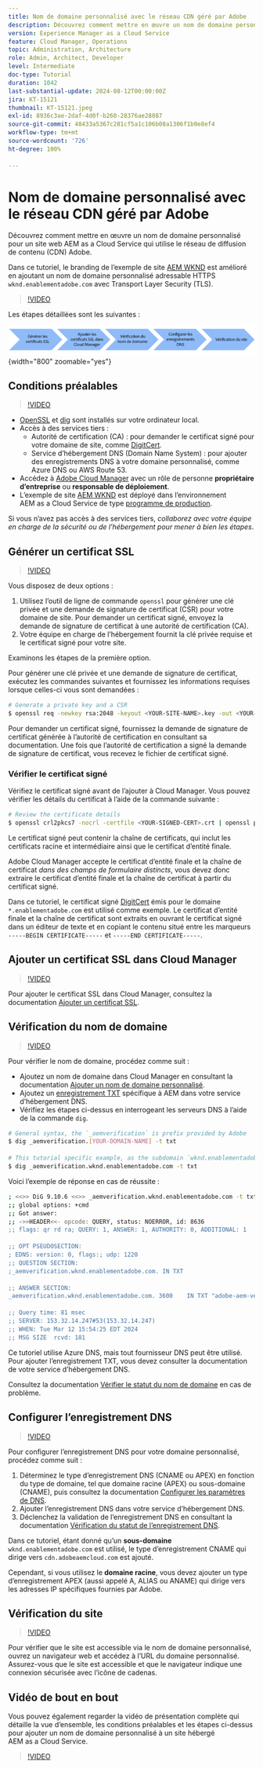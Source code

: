 ```yaml
---
title: Nom de domaine personnalisé avec le réseau CDN géré par Adobe
description: Découvrez comment mettre en œuvre un nom de domaine personnalisé sur le site web AEM as a Cloud Service qui utilise un réseau CDN géré par Adobe.
version: Experience Manager as a Cloud Service
feature: Cloud Manager, Operations
topic: Administration, Architecture
role: Admin, Architect, Developer
level: Intermediate
doc-type: Tutorial
duration: 1042
last-substantial-update: 2024-08-12T00:00:00Z
jira: KT-15121
thumbnail: KT-15121.jpeg
exl-id: 8936c3ae-2daf-4d0f-b260-28376ae28087
source-git-commit: 48433a5367c281cf5a1c106b08a1306f1b0e8ef4
workflow-type: tm+mt
source-wordcount: '726'
ht-degree: 100%

---
```


# Nom de domaine personnalisé avec le réseau CDN géré par Adobe

Découvrez comment mettre en œuvre un nom de domaine personnalisé pour un site web AEM as a Cloud Service qui utilise le réseau de diffusion de contenu (CDN) Adobe.

Dans ce tutoriel, le branding de l’exemple de site [AEM WKND](https://github.com/adobe/aem-guides-wknd) est amélioré en ajoutant un nom de domaine personnalisé adressable HTTPS `wknd.enablementadobe.com` avec Transport Layer Security (TLS).

>[!VIDEO](https://video.tv.adobe.com/v/3427903?quality=12&learn=on)

Les étapes détaillées sont les suivantes :

![Nom de domaine personnalisé avec le réseau CDN Adobe](./assets/add-custom-domain-name-with-Adobe-CDN.png){width="800" zoomable="yes"}

## Conditions préalables

>[!VIDEO](https://video.tv.adobe.com/v/3427909?quality=12&learn=on)

- [OpenSSL](https://www.openssl.org/) et [dig](https://www.isc.org/blogs/dns-checker/) sont installés sur votre ordinateur local.
- Accès à des services tiers :
   - Autorité de certification (CA) : pour demander le certificat signé pour votre domaine de site, comme [DigitCert](https://www.digicert.com/).
   - Service d’hébergement DNS (Domain Name System) : pour ajouter des enregistrements DNS à votre domaine personnalisé, comme Azure DNS ou AWS Route 53.
- Accédez à [Adobe Cloud Manager](https://my.cloudmanager.adobe.com/) avec un rôle de personne **propriétaire d’entreprise** ou **responsable de déploiement**.
- L’exemple de site [AEM WKND](https://github.com/adobe/aem-guides-wknd) est déployé dans l’environnement AEM as a Cloud Service de type [programme de production](https://experienceleague.adobe.com/fr/docs/experience-manager-cloud-service/content/implementing/using-cloud-manager/programs/introduction-production-programs).

Si vous n’avez pas accès à des services tiers, _collaborez avec votre équipe en charge de la sécurité ou de l’hébergement pour mener à bien les étapes_.

## Générer un certificat SSL

>[!VIDEO](https://video.tv.adobe.com/v/3441473?quality=12&learn=on&captions=fre_fr)

Vous disposez de deux options :

1. Utilisez l’outil de ligne de commande `openssl` pour générer une clé privée et une demande de signature de certificat (CSR) pour votre domaine de site. Pour demander un certificat signé, envoyez la demande de signature de certificat à une autorité de certification (CA).
1. Votre équipe en charge de l’hébergement fournit la clé privée requise et le certificat signé pour votre site.

Examinons les étapes de la première option.

Pour générer une clé privée et une demande de signature de certificat, exécutez les commandes suivantes et fournissez les informations requises lorsque celles-ci vous sont demandées :

```bash
# Generate a private key and a CSR
$ openssl req -newkey rsa:2048 -keyout <YOUR-SITE-NAME>.key -out <YOUR-SITE-NAME>.csr -nodes
```

Pour demander un certificat signé, fournissez la demande de signature de certificat générée à l’autorité de certification en consultant sa documentation. Une fois que l’autorité de certification a signé la demande de signature de certificat, vous recevez le fichier de certificat signé.

### Vérifier le certificat signé

Vérifiez le certificat signé avant de l’ajouter à Cloud Manager. Vous pouvez vérifier les détails du certificat à l’aide de la commande suivante :

```bash
# Review the certificate details
$ openssl crl2pkcs7 -nocrl -certfile <YOUR-SIGNED-CERT>.crt | openssl pkcs7 -print_certs -noout
```

Le certificat signé peut contenir la chaîne de certificats, qui inclut les certificats racine et intermédiaire ainsi que le certificat d’entité finale.

Adobe Cloud Manager accepte le certificat d’entité finale et la chaîne de certificat _dans des champs de formulaire distincts_, vous devez donc extraire le certificat d’entité finale et la chaîne de certificat à partir du certificat signé.

Dans ce tutoriel, le certificat signé [DigitCert](https://www.digicert.com/) émis pour le domaine `*.enablementadobe.com` est utilisé comme exemple. Le certificat d’entité finale et la chaîne de certificat sont extraits en ouvrant le certificat signé dans un éditeur de texte et en copiant le contenu situé entre les marqueurs `-----BEGIN CERTIFICATE-----` et `-----END CERTIFICATE-----`.

## Ajouter un certificat SSL dans Cloud Manager

>[!VIDEO](https://video.tv.adobe.com/v/3427906?quality=12&learn=on)

Pour ajouter le certificat SSL dans Cloud Manager, consultez la documentation [Ajouter un certificat SSL](https://experienceleague.adobe.com/fr/docs/experience-manager-cloud-service/content/implementing/using-cloud-manager/manage-ssl-certificates/add-ssl-certificate).

## Vérification du nom de domaine

>[!VIDEO](https://video.tv.adobe.com/v/3427905?quality=12&learn=on)

Pour vérifier le nom de domaine, procédez comme suit :

- Ajoutez un nom de domaine dans Cloud Manager en consultant la documentation [Ajouter un nom de domaine personnalisé](https://experienceleague.adobe.com/fr/docs/experience-manager-cloud-service/content/implementing/using-cloud-manager/custom-domain-names/add-custom-domain-name).
- Ajoutez un [enregistrement TXT](https://experienceleague.adobe.com/fr/docs/experience-manager-cloud-service/content/implementing/using-cloud-manager/custom-domain-names/add-text-record) spécifique à AEM dans votre service d’hébergement DNS.
- Vérifiez les étapes ci-dessus en interrogeant les serveurs DNS à l’aide de la commande `dig`.

```bash
# General syntax, the `_aemverification` is prefix provided by Adobe
$ dig _aemverification.[YOUR-DOMAIN-NAME] -t txt

# This tutorial specific example, as the subdomain `wknd.enablementadobe.com` is used
$ dig _aemverification.wknd.enablementadobe.com -t txt
```

Voici l’exemple de réponse en cas de réussite :

```bash
; <<>> DiG 9.10.6 <<>> _aemverification.wknd.enablementadobe.com -t txt
;; global options: +cmd
;; Got answer:
;; ->>HEADER<<- opcode: QUERY, status: NOERROR, id: 8636
;; flags: qr rd ra; QUERY: 1, ANSWER: 1, AUTHORITY: 0, ADDITIONAL: 1

;; OPT PSEUDOSECTION:
; EDNS: version: 0, flags:; udp: 1220
;; QUESTION SECTION:
;_aemverification.wknd.enablementadobe.com. IN TXT

;; ANSWER SECTION:
_aemverification.wknd.enablementadobe.com. 3600    IN TXT "adobe-aem-verification=wknd.enablementadobe.com/105881/991000/bef0e843-9280-4385-9984-357ed9a4217b"

;; Query time: 81 msec
;; SERVER: 153.32.14.247#53(153.32.14.247)
;; WHEN: Tue Mar 12 15:54:25 EDT 2024
;; MSG SIZE  rcvd: 181
```

Ce tutoriel utilise Azure DNS, mais tout fournisseur DNS peut être utilisé. Pour ajouter l’enregistrement TXT, vous devez consulter la documentation de votre service d’hébergement DNS.

Consultez la documentation [Vérifier le statut du nom de domaine](https://experienceleague.adobe.com/fr/docs/experience-manager-cloud-service/content/implementing/using-cloud-manager/custom-domain-names/check-domain-name-status) en cas de problème.

## Configurer l’enregistrement DNS

>[!VIDEO](https://video.tv.adobe.com/v/3427907?quality=12&learn=on)

Pour configurer l’enregistrement DNS pour votre domaine personnalisé, procédez comme suit :

1. Déterminez le type d’enregistrement DNS (CNAME ou APEX) en fonction du type de domaine, tel que domaine racine (APEX) ou sous-domaine (CNAME), puis consultez la documentation [Configurer les paramètres de DNS](https://experienceleague.adobe.com/fr/docs/experience-manager-cloud-service/content/implementing/using-cloud-manager/custom-domain-names/configure-dns-settings).
1. Ajouter l’enregistrement DNS dans votre service d’hébergement DNS.
1. Déclenchez la validation de l’enregistrement DNS en consultant la documentation [Vérification du statut de l’enregistrement DNS](https://experienceleague.adobe.com/fr/docs/experience-manager-cloud-service/content/implementing/using-cloud-manager/custom-domain-names/check-dns-record-status).

Dans ce tutoriel, étant donné qu’un **sous-domaine** `wknd.enablementadobe.com` est utilisé, le type d’enregistrement CNAME qui dirige vers `cdn.adobeaemcloud.com` est ajouté.

Cependant, si vous utilisez le **domaine racine**, vous devez ajouter un type d’enregistrement APEX (aussi appelé A, ALIAS ou ANAME) qui dirige vers les adresses IP spécifiques fournies par Adobe.

## Vérification du site

>[!VIDEO](https://video.tv.adobe.com/v/3427904?quality=12&learn=on)

Pour vérifier que le site est accessible via le nom de domaine personnalisé, ouvrez un navigateur web et accédez à l’URL du domaine personnalisé. Assurez-vous que le site est accessible et que le navigateur indique une connexion sécurisée avec l’icône de cadenas.

## Vidéo de bout en bout

Vous pouvez également regarder la vidéo de présentation complète qui détaille la vue d’ensemble, les conditions préalables et les étapes ci-dessus pour ajouter un nom de domaine personnalisé à un site hébergé AEM as a Cloud Service.

>[!VIDEO](https://video.tv.adobe.com/v/3427817?quality=12&learn=on)
